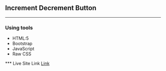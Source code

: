 ## Increment Decrement Button
****

### Using tools
* HTML:5
* Bootstrap
* JavaScript
* Raw CSS

*** Live Site Link
<a href="https://icrement-decrement-button.netlify.app/">Link </a>